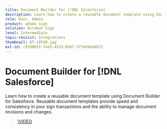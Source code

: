 ```yaml
---
title: Document Builder for [!DNL Salesforce]
description: Learn how to create a reusable document template using Document Builder for Salesforce
role: User, Admin
product: adobe sign
solution: Acrobat Sign
level: Intermediate
topic-revisit: Integrations
thumbnail: KT-10598.jpg
exl-id: c97d0652-fee5-4533-8567-377e04eabbf2
---
```

# Document Builder for [!DNL Salesforce]

Learn how to create a reusable document template using Document Builder for Salesforce. Reusable document templates provide speed and consistency in your sign transactions and the ability to manage document revisions and changes.

>[!VIDEO](https://video.tv.adobe.com/v/3409414?quality=12&learn=on&hidetitle=true)

